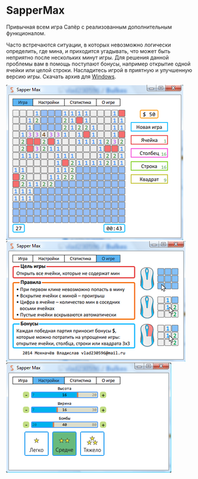 # SapperMax
Привычная всем игра Сапёр с реализованным дополнительным функционалом.

Часто встречаются ситуации, в которых невозможно логически определить, где мина, и приходится угадывать, что может быть неприятно после нескольких минут игры.
Для решения данной проблемы вам в помощь поступают бонусы, например открытие одной ячейки или целой строки.
Насладитесь игрой в приятную и улучшенную версию игры. Скачать архив для [Windows](https://github.com/vlad230596/SapperMax/blob/master/Sapper%20Max.7z).

![текущий интерфейс](https://github.com/vlad230596/SapperMax/blob/master/Screenshot/game.png)
![текущий интерфейс](https://github.com/vlad230596/SapperMax/blob/master/Screenshot/info.png)
![текущий интерфейс](https://github.com/vlad230596/SapperMax/blob/master/Screenshot/settings.png)
